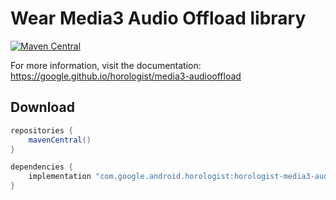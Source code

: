 # Wear Media3 Audio Offload library

[![Maven Central](https://img.shields.io/maven-central/v/com.google.android.horologist/horologist-media3-audiooffload)](https://search.maven.org/search?q=g:com.google.android.horologist)

For more information, visit the documentation: https://google.github.io/horologist/media3-audiooffload

## Download

```groovy
repositories {
    mavenCentral()
}

dependencies {
    implementation "com.google.android.horologist:horologist-media3-audiooffload:<version>"
}
```
